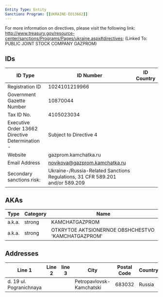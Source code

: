 ```yaml
---
Entity Type: Entity
Sanctions Program: [[UKRAINE-EO13662]]
---
```

For more information on directives, please visit the following link: http://www.treasury.gov/resource-center/sanctions/Programs/Pages/ukraine.aspx#directives; (Linked To: PUBLIC JOINT STOCK COMPANY GAZPROM)

## IDs
| ID Type | ID Number | ID Country |
|---------|-----------|------------|
| Registration ID | 1024101219966 |  |
| Government Gazette Number | 10870044 |  |
| Tax ID No. | 4105023034 |  |
| Executive Order 13662 Directive Determination - | Subject to Directive 4 |  |
| Website | gazprom.kamchatka.ru |  |
| Email Address | novikova@gazprom.kamchatka.ru |  |
| Secondary sanctions risk: | Ukraine-/Russia-Related Sanctions Regulations, 31 CFR 589.201 and/or 589.209 |  |


## AKAs
| Type | Category | Name      | 
|------|----------|-----------|
| a.k.a. | strong | KAMCHATGAZPROM |
| a.k.a. | strong | OTKRYTOE AKTSIONERNOE OBSHCHESTVO 'KAMCHATGAZPROM' |


## Addresses
| Line 1 | Line 2 | line 3 | City | Postal Code| Country | 
|--------|--------|--------|------|------------|---------|
| d. 19 ul. Pogranichnaya |  |  | Petropavlovsk-Kamchatski | 683032 | Russia |

